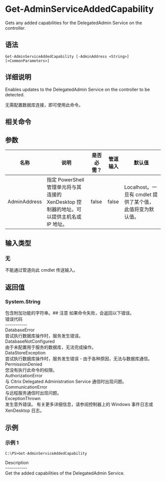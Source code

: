 # Get-AdminServiceAddedCapability

Gets any added capabilities for the DelegatedAdmin Service on the controller.

## 语法

    Get-AdminServiceAddedCapability [-AdminAddress <String>] [<CommonParameters>]
    

## 详细说明

Enables updates to the DelegatedAdmin Service on the controller to be detected.

无需配置数据库连接，即可使用此命令。

## 相关命令

## 参数

| 名称           | 说明                                                         | 是否必需？ | 管道输入  | 默认值                                   |
| ------------ | ---------------------------------------------------------- | ----- | ----- | ------------------------------------- |
| AdminAddress | 指定 PowerShell 管理单元将与其连接的 XenDesktop 控制器的地址。可以提供主机名或 IP 地址。 | false | false | Localhost。一旦有 cmdlet 提供了某个值，此值将变为默认值。 |

## 输入类型

### 无

不能通过管道向此 cmdlet 传送输入。

## 返回值

### System.String

包含附加功能的字符串。## 注意 如果命令失败，会返回以下错误。  
错误代码  
\---\---\-----  
DatabaseError  
尝试执行数据库操作时，服务发生错误。  
DatabaseNotConfigured  
由于未配置用于服务的数据库，无法完成操作。  
DataStoreException  
尝试执行数据库操作时，服务发生错误 - 由于各种原因，无法与数据库通信。  
PermissionDenied  
您没有执行此命令的权限。  
AuthorizationError  
与 Citrix Delegated Administration Service 通信时出现问题。  
CommunicationError  
与远程服务通信时出现问题。  
ExceptionThrown  
发生意外错误。 有关更多详细信息，请参阅控制器上的 Windows 事件日志或 XenDesktop 日志。

## 示例

### 示例 1

    C:\PS>Get-AdminServiceAddedCapability
    

Description  
\---\---\-----  
Get the added capabilities of the DelegatedAdmin Service.